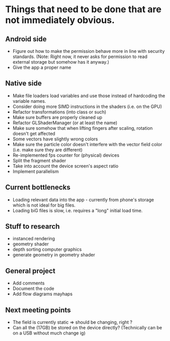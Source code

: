 # Things that need to be done that are not immediately obvious.

## Android side
- Figure out how to make the permission behave more in line with security standards. (Note: Right now, it never asks for permission to read external storage but somehow has it anyway.)
- Give the app a proper name

## Native side
- Make file loaders load variables and use those instead of hardcoding the variable names.
- Consider doing more SIMD instructions in the shaders (i.e. on the GPU)
- Refactor transformations (into class or such)
- Make sure buffers are properly cleaned up
- Refactor GLShaderManager (or at least the name)
- Make sure somehow that when lifting fingers after scaling, rotation doesn't get affected
- Some vectors have slightly wrong colors
- Make sure the particle color doesn't interfere with the vector field color (i.e. make sure they are different)
- Re-implemented fps counter for (physical) devices
- Split the fragment shader
- Take into account the device screen's aspect ratio
- Implement parallelism

## Current bottlenecks
- Loading relevant data into the app - currently from phone's storage which is not ideal for big files.
- Loading biG files is slow, i.e. requires a "long" initial load time.

## Stuff to research
- instanced rendering
- geometry shader
- depth sorting computer graphics
- generate geometry in geometry shader

## General project
- Add comments
- Document the code
- Add flow diagrams mayhaps

## Next meeting points
- The field is currently static => should be changing, right ?
- Can all the (17GB) be stored on the device directly? (Technically can be on a USB without much change ig)